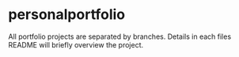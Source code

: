 # personalportfolio

All portfolio projects are separated by branches. Details in each files README will briefly overview the project.
